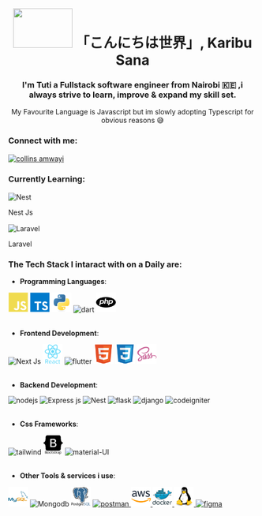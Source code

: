 <h1 align="center"><img src="https://media.tenor.com/6Av_k8DzFDQAAAAM/meli-wave.gif" width="120" height="80"/>  「こんにちは世界」, Karibu Sana </h1>

<h3 align="center"> I'm Tuti a Fullstack software engineer from Nairobi 🇰🇪 ,i always strive to learn, improve & expand my skill set. </h3>
<p align="center">My Favourite Language is Javascript but im slowly adopting Typescript for obvious reasons 😅 </p>

<h3 align="left">Connect with me:</h3>
<p align="left">
<a href="https://www.linkedin.com/in/collins-amwayi-578a96226/" target="_blank"><img align="center" src="https://raw.githubusercontent.com/rahuldkjain/github-profile-readme-generator/master/src/images/icons/Social/linked-in-alt.svg" alt="collins amwayi" height="30" width="40" /></a>
</p>


<h3 align="left">Currently Learning:</h3>
     <p align="left">
          <img align="center" src="https://cdn.worldvectorlogo.com/logos/nestjs.svg" alt="Nest" height="50" width="50" />
     </p>
     <p>Nest Js</p>
  <p align="left">
          <img align="center" src="https://www.svgrepo.com/show/353985/laravel.svg" alt="Laravel" height="50" width="50" />
     </p>
     <p>Laravel</p>
<h3 align="left">The Tech Stack I intaract with on a Daily are:</h3>

* **Programming Languages**:
<div>
  <img src="https://github.com/devicons/devicon/blob/master/icons/javascript/javascript-plain.svg" width="40" height="40"/> 
  <img src="https://raw.githubusercontent.com/devicons/devicon/master/icons/typescript/typescript-original.svg" alt="typescript" width="40" height="40"/>
  <img src="https://raw.githubusercontent.com/devicons/devicon/master/icons/python/python-original.svg" alt="python" width="40" height="40"/>
  <img src="https://www.vectorlogo.zone/logos/dartlang/dartlang-icon.svg" alt="dart" width="40" height="40"/> 
  <img src="https://github.com/devicons/devicon/blob/master/icons/php/php-plain.svg" width="40" height="40"/>

</div> 
<br>

* **Frontend Development**: 
<div>

<img src="https://www.svgrepo.com/show/354113/nextjs-icon.svg" alt="Next Js" height="50" width="50" />
<img src="https://raw.githubusercontent.com/devicons/devicon/master/icons/react/react-original-wordmark.svg" alt="react" width="40" height="40"/> 
<img src="https://www.vectorlogo.zone/logos/flutterio/flutterio-icon.svg" alt="flutter" width="40" height="40"/>
<img src="https://github.com/devicons/devicon/blob/master/icons/html5/html5-original.svg" width="40" height="40"/> 
<img src="https://github.com/devicons/devicon/blob/master/icons/css3/css3-original.svg" width="40" height="40"/> 
<img src="https://raw.githubusercontent.com/devicons/devicon/master/icons/sass/sass-original.svg" alt="sass" width="40" height="40"/>

</div>
<br>

* **Backend Development**: 
<div>
     <img src="https://www.vectorlogo.zone/logos/nodejs/nodejs-icon.svg" alt="nodejs" width="40" height="40"/> 
     <img src="https://www.vectorlogo.zone/logos/expressjs/expressjs-icon.svg" alt="Express js" width="40" height="40"/> 
     <img  src="https://cdn.worldvectorlogo.com/logos/nestjs.svg" alt="Nest" height="40" width="40" />
     <img  src="https://cdn.worldvectorlogo.com/logos/flask.svg" alt="flask" height="40" width="40" />
     <img src="https://cdn.worldvectorlogo.com/logos/django.svg" alt="django" width="40" height="40"/>
     <img src="https://cdn.worldvectorlogo.com/logos/codeigniter.svg" alt="codeigniter" width="40" height="40"/>


</div>
<br>


* **Css Frameworks**: 
<div>
 <img src="https://www.vectorlogo.zone/logos/tailwindcss/tailwindcss-icon.svg" alt="tailwind" width="40" height="40"/> 
<img src="https://raw.githubusercontent.com/devicons/devicon/master/icons/bootstrap/bootstrap-plain-wordmark.svg" alt="bootstrap" width="40" height="40"/>
<img src="https://cdn.worldvectorlogo.com/logos/material-ui-1.svg" alt="material-UI" width="40" height="40"/> 
</div>
<br>


* **Other Tools & services i use**: 
<div>
 <img src="https://raw.githubusercontent.com/devicons/devicon/master/icons/mysql/mysql-original-wordmark.svg" alt="mysql" width="40" height="40"/>  
 <img src="https://www.vectorlogo.zone/logos/mongodb/mongodb-icon.svg" alt="Mongodb" width="40" height="40"/>  
  <img src="https://raw.githubusercontent.com/devicons/devicon/master/icons/postgresql/postgresql-original-wordmark.svg" alt="postgresql" width="40" height="40"/> </a> <a href="https://postman.com" target="_blank" rel="noreferrer"> 
       <img src="https://www.vectorlogo.zone/logos/getpostman/getpostman-icon.svg" alt="postman" width="40" height="40"/>
  <img src="https://raw.githubusercontent.com/devicons/devicon/master/icons/amazonwebservices/amazonwebservices-original-wordmark.svg" alt="aws" width="40" height="40"/>
      <img src="https://raw.githubusercontent.com/devicons/devicon/master/icons/docker/docker-original-wordmark.svg" alt="docker" width="40" height="40"/> 
  <img src="https://raw.githubusercontent.com/devicons/devicon/master/icons/linux/linux-original.svg" alt="linux" width="40" height="40"/>
  <img src="https://www.vectorlogo.zone/logos/figma/figma-icon.svg" alt="figma" width="40" height="40"/>
  
</div>
<br>



